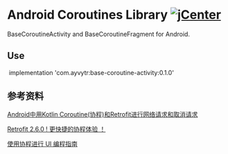 # Android Coroutines Library   [![jCenter](https://img.shields.io/badge/jCenter-0.1.0-red.svg)](https://bintray.com/ayvytr/maven/[base-coroutine-activity](https://bintray.com/ayvytr/maven/base-coroutine-activity)/_latestVersion)



BaseCoroutineActivity and BaseCoroutineFragment for Android.

## Use

​	implementation 'com.ayvytr:base-coroutine-activity:0.1.0'


  



## 参考资料

[Android中用Kotlin Coroutine(协程)和Retrofit进行网络请求和取消请求](https://blog.csdn.net/huyongl1989/article/details/89456753)

[Retrofit 2.6.0 ! 更快捷的协程体验 ！](https://blog.csdn.net/sunluyao_/article/details/92799767)

[使用协程进行 UI 编程指南](https://github.com/hltj/kotlinx.coroutines-cn/blob/master/ui/coroutines-guide-ui.md)



